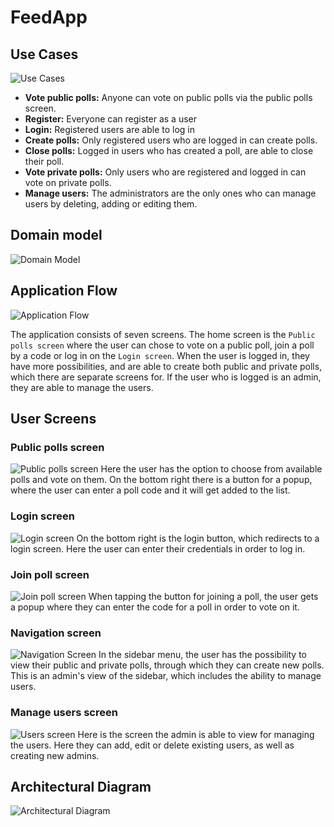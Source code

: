 # FeedApp

## Use Cases

![Use Cases](assets/usecases.png)

* **Vote public polls:** Anyone can vote on public polls via the public polls screen.
* **Register:** Everyone can register as a user
* **Login:** Registered users are able to log in
* **Create polls:** Only registered users who are logged in can create polls.
* **Close polls:** Logged in users who has created a poll, are able to close their poll.
* **Vote private polls:** Only users who are registered and logged in can vote on private polls.
* **Manage users:** The administrators are the only ones who can manage users by deleting, adding or editing them.

## Domain model

![Domain Model](assets/domainmodel.png)

## Application Flow

![Application Flow](assets/applicationflowdiagram.png)

The application consists of seven screens. The home screen is the `Public polls screen` where the user can chose to vote on a public poll, join a poll by a code or log in on the `Login screen`. When the user is logged in, they have more possibilities, and are able to create both public and private polls, which there are separate screens for.
If the user who is logged is an admin, they are able to manage the users.

## User Screens

### Public polls screen

![Public polls screen](assets/public-polls-screen.png)
Here the user has the option to choose from available polls and vote on them. On the bottom right there is a button for a popup, where the user can enter a poll code and it will get added to the list.

### Login screen

![Login screen](assets/login-screen.png)
On the bottom right is the login button, which redirects to a login screen. Here the user can enter their credentials in order to log in.

### Join poll screen

![Join poll screen](assets/join-poll-screen.png)
When tapping the button for joining a poll, the user gets a popup where they can enter the code for a poll in order to vote on it.

### Navigation screen

![Navigation Screen](assets/navigation-screen.png)
In the sidebar menu, the user has the possibility to view their public and private polls, through which they can create new polls.
This is an admin's view of the sidebar, which includes the ability to manage users.

### Manage users screen

![Users screen](assets/users-screen.png)
Here is the screen the admin is able to view for managing the users. Here they can add, edit or delete existing users, as well as creating new admins.

## Architectural Diagram

![Architectural Diagram](assets/architecturaldiagram.png)

